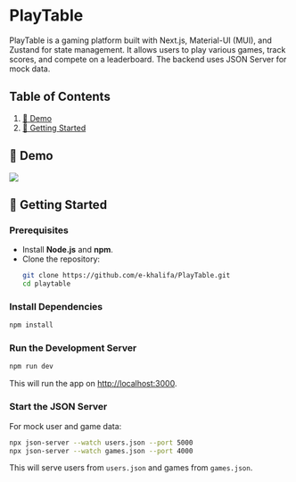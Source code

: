 # PlayTable
PlayTable is a gaming platform built with Next.js, Material-UI (MUI), and Zustand for state management. It allows users to play various games, track scores, and compete on a leaderboard. The backend uses JSON Server for mock data.

## Table of Contents
1. [📸 Demo](#-demo)
2. [🚀 Getting Started](#-getting-started)

## 📸 Demo
<div>
  <img src="https://github.com/e-khalifa/PlayTable/blob/main/demo/demo.gif">
</div>

## 🚀 Getting Started
### Prerequisites
- Install **Node.js** and **npm**.
- Clone the repository:
  ```sh
  git clone https://github.com/e-khalifa/PlayTable.git
  cd playtable
  ```

### Install Dependencies
```sh
npm install
```

### Run the Development Server
```sh
npm run dev
```
This will run the app on [http://localhost:3000](http://localhost:3000).

### Start the JSON Server
For mock user and game data:
```sh
npx json-server --watch users.json --port 5000
npx json-server --watch games.json --port 4000
```
This will serve users from `users.json` and games from `games.json`.

